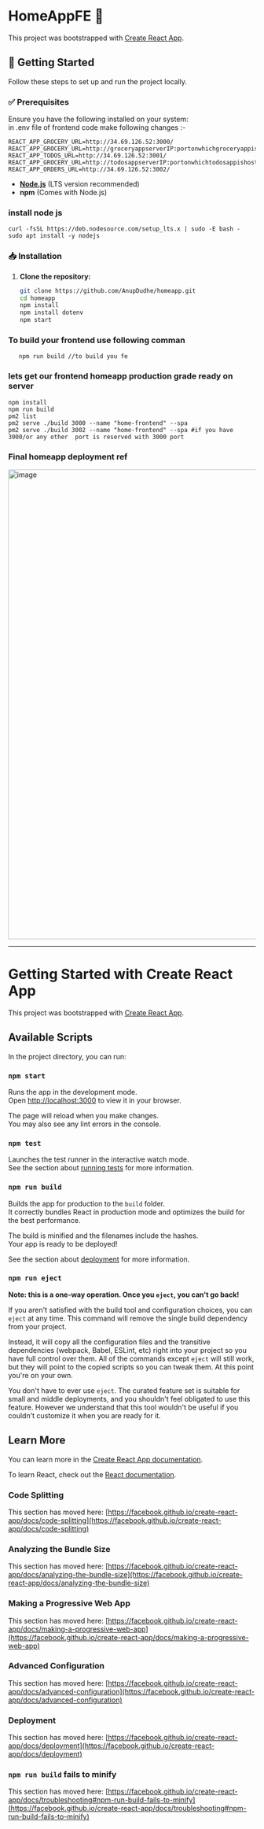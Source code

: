 
# HomeAppFE 🚀  
This project was bootstrapped with [Create React App](https://github.com/facebook/create-react-app).  

## 📌 Getting Started  
Follow these steps to set up and run the project locally.  

### ✅ Prerequisites  
Ensure you have the following installed on your system:  
in .env file of frontend code make following changes :-
```
REACT_APP_GROCERY_URL=http://34.69.126.52:3000/
REACT_APP_GROCERY_URL=http://groceryappserverIP:portonwhichgroceryappishosted/
REACT_APP_TODOS_URL=http://34.69.126.52:3001/
REACT_APP_GROCERY_URL=http://todosappserverIP:portonwhichtodosappishosted/
REACT_APP_ORDERS_URL=http://34.69.126.52:3002/
```
- **[Node.js](https://nodejs.org/)** (LTS version recommended)  
- **npm** (Comes with Node.js)  
### install node js 
```
curl -fsSL https://deb.nodesource.com/setup_lts.x | sudo -E bash -
sudo apt install -y nodejs
```



### 📥 Installation 
1. **Clone the repository:**  
   ```sh
   git clone https://github.com/AnupDudhe/homeapp.git    
   cd homeapp
   npm install
   npm install dotenv
   npm start
### To build your frontend use following comman
```
   npm run build //to build you fe
```
### lets get our frontend homeapp production grade ready on server
```
npm install
npm run build
pm2 list
pm2 serve ./build 3000 --name "home-frontend" --spa
pm2 serve ./build 3002 --name "home-frontend" --spa #if you have 3000/or any other  port is reserved with 3000 port
```

### Final homeapp deployment ref

<img width="955" alt="image" src="https://github.com/user-attachments/assets/7ecf6a12-6804-425c-b155-63c9563d3f5d" />


---------------------------------------------------
# Getting Started with Create React App

This project was bootstrapped with [Create React App](https://github.com/facebook/create-react-app).

## Available Scripts

In the project directory, you can run:

### `npm start`

Runs the app in the development mode.\
Open [http://localhost:3000](http://localhost:3000) to view it in your browser.

The page will reload when you make changes.\
You may also see any lint errors in the console.

### `npm test`

Launches the test runner in the interactive watch mode.\
See the section about [running tests](https://facebook.github.io/create-react-app/docs/running-tests) for more information.

### `npm run build`

Builds the app for production to the `build` folder.\
It correctly bundles React in production mode and optimizes the build for the best performance.

The build is minified and the filenames include the hashes.\
Your app is ready to be deployed!

See the section about [deployment](https://facebook.github.io/create-react-app/docs/deployment) for more information.

### `npm run eject`

**Note: this is a one-way operation. Once you `eject`, you can't go back!**

If you aren't satisfied with the build tool and configuration choices, you can `eject` at any time. This command will remove the single build dependency from your project.

Instead, it will copy all the configuration files and the transitive dependencies (webpack, Babel, ESLint, etc) right into your project so you have full control over them. All of the commands except `eject` will still work, but they will point to the copied scripts so you can tweak them. At this point you're on your own.

You don't have to ever use `eject`. The curated feature set is suitable for small and middle deployments, and you shouldn't feel obligated to use this feature. However we understand that this tool wouldn't be useful if you couldn't customize it when you are ready for it.

## Learn More

You can learn more in the [Create React App documentation](https://facebook.github.io/create-react-app/docs/getting-started).

To learn React, check out the [React documentation](https://reactjs.org/).

### Code Splitting

This section has moved here: [https://facebook.github.io/create-react-app/docs/code-splitting](https://facebook.github.io/create-react-app/docs/code-splitting)

### Analyzing the Bundle Size

This section has moved here: [https://facebook.github.io/create-react-app/docs/analyzing-the-bundle-size](https://facebook.github.io/create-react-app/docs/analyzing-the-bundle-size)

### Making a Progressive Web App

This section has moved here: [https://facebook.github.io/create-react-app/docs/making-a-progressive-web-app](https://facebook.github.io/create-react-app/docs/making-a-progressive-web-app)

### Advanced Configuration

This section has moved here: [https://facebook.github.io/create-react-app/docs/advanced-configuration](https://facebook.github.io/create-react-app/docs/advanced-configuration)

### Deployment

This section has moved here: [https://facebook.github.io/create-react-app/docs/deployment](https://facebook.github.io/create-react-app/docs/deployment)

### `npm run build` fails to minify

This section has moved here: [https://facebook.github.io/create-react-app/docs/troubleshooting#npm-run-build-fails-to-minify](https://facebook.github.io/create-react-app/docs/troubleshooting#npm-run-build-fails-to-minify)
